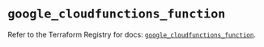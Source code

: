 # `google_cloudfunctions_function`

Refer to the Terraform Registry for docs: [`google_cloudfunctions_function`](https://registry.terraform.io/providers/hashicorp/google/5.18.0/docs/resources/cloudfunctions_function).
